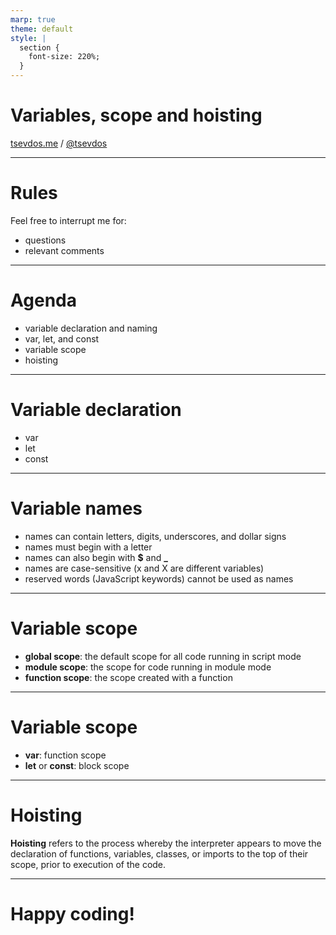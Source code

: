 ```yaml
---
marp: true
theme: default
style: |
  section {
    font-size: 220%;
  }
---
```


# Variables, scope and hoisting

[tsevdos.me](https://tsevdos.me) / [@tsevdos](https://twitter.com/tsevdos)

---

# Rules

Feel free to interrupt me for:

- questions
- relevant comments

---

# Agenda

- variable declaration and naming
- var, let, and const
- variable scope
- hoisting

---

# Variable declaration

- var
- let
- const

---

# Variable names

- names can contain letters, digits, underscores, and dollar signs
- names must begin with a letter
- names can also begin with **$** and **\_**
- names are case-sensitive (x and X are different variables)
- reserved words (JavaScript keywords) cannot be used as names

---

# Variable scope

- **global scope**: the default scope for all code running in script mode
- **module scope**: the scope for code running in module mode
- **function scope**: the scope created with a function

---

# Variable scope

- **var**: function scope
- **let** or **const**: block scope

---

# Hoisting

**Hoisting** refers to the process whereby the interpreter appears to move the declaration of functions, variables, classes, or imports to the top of their scope, prior to execution of the code.

---

# Happy coding!
